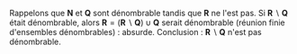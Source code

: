 Rappelons que $\mathbf{N}$ et $\mathbf{Q}$ sont dénombrable tandis que $\mathbf{R}$ ne l'est pas.
Si $\mathbf{R} \backslash \mathbf{Q}$ était dénombrable, alors $\mathbf{R}=(\mathbf{R} \backslash \mathbf{Q}) \cup \mathbf{Q}$ serait dénombrable (réunion finie d'ensembles dénombrables) : absurde. Conclusion : $\mathbf{R} \backslash \mathbf{Q}$ n'est pas dénombrable.